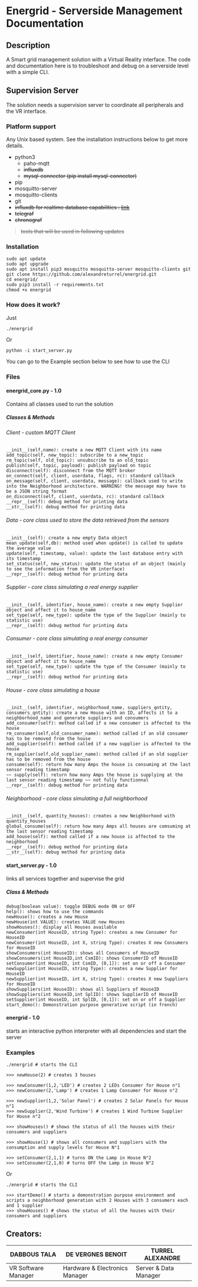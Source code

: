 # Energrid - Serverside Management Documentation

## Description
A Smart grid management solution with a Virtual Reality interface. 
The code and documentation here is to troubleshoot and debug on a serverside level with a simple CLI.

## Supervision Server
The solution needs a supervision server to coordinate all peripherals and the VR interface.

### Platform support

Any Unix based system. See the installation instructions below to get more details.
 - python3
     - paho-mqtt
     - ~~influxdb~~
     - ~~mysql-connector (pip install mysql-connector)~~
 - pip
 - mosquitto-server
 - mosquitto-clients
 - git
 - ~~influxdb for realtime database capabilities : [link](https://www.framboise314.fr/utiliser-le-protocole-mqtt-pour-communiquer-des-donnees-entre-2-raspberry-pi/ "Tutorial to install Influxdb, Telegraf and Chronograf")~~
 - ~~telegraf~~
 - ~~chronograf~~

 > ~~tools that will be used in following updates~~

### Installation

	sudo apt update
	sudo apt upgrade
	sudo apt install pip3 mosquitto mosquitto-server mosquitto-clients git
	git clone https://github.com/alexandreturrel/energrid.git
	cd energrid/
	sudo pip3 install -r requirements.txt
	chmod +x energrid

### How does it work?

Just

	./energrid

Or

	python -i start_server.py

You can go to the Example section below to see how to use the CLI

### Files

#### energrid_core.py - 1.0
Contains all classes used to run the solution

##### Classes & Methods

###### Client - custom MQTT Client

	__init__(self,name): create a new MQTT Client with its name
	add_topic(self, new_topic): subscribe to a new_topic
	rm_topic(self, old_topic): unsubscribe to an old_topic
	publish(self, topic, payload): publish payload on topic
	disconnect(self): disconnect from the MQTT broker
	on_connect(self, client, userdata, flags, rc): standard callback
	on_message(self, client, userdata, message): callback used to write into the Neighborhood architecture. WARNING! the message may have to be a JSON string format
	on_disconnect(self, client, userdata, rc): standard callback
	__repr__(self): debug method for printing data
	__str__(self): debug method for printing data

###### Data - core class used to store the data retrieved from the sensors

	__init__(self): create a new empty Data object
	mean_update(self,db): method used when update() is called to update the average value
	update(self, timestamp, value): update the last database entry with its timestamp
	set_status(self, new_status): update the status of an object (mainly to see the information from the VR interface)
	__repr__(self): debug method for printing data

###### Supplier - core class simulating a real energy supplier

	__init__(self, identifier, house_name): create a new empty Supplier object and affect it to house_name
	set_type(self, new_type): update the type of the Supplier (mainly to statistic use)
	__repr__(self): debug method for printing data


###### Consumer - core class simulating a real energy consumer

	__init__(self, identifier, house_name): create a new empty Consumer object and affect it to house_name
	set_type(self, new_type): update the type of the Consumer (mainly to statistic use)
	__repr__(self): debug method for printing data

###### House - core class simulating a house

	__init__(self, identifier, neighborhood_name, suppliers_qntity, consumers_qntity): create a new House with an ID, affects it to a neighborhood_name and generate suppliers and consumers
	add_consumer(self): method called if a new consumer is affected to the house
	rm_consumer(self,old_consumer_name): method called if an old consumer has to be removed from the house
	add_supplier(self): method called if a new supplier is affected to the house
	rm_supplier(self,old_supplier_name): method called if an old supplier has to be removed from the house
	consume(self): return how many Amps the house is consuming at the last sensor reading timestamp
	~~ supply(self): return how many Amps the house is supplying at the last sensor reading timestamp ~~ not fully functionnal
	__repr__(self): debug method for printing data

###### Neighborhood - core class simulating a full neighborhood

	__init__(self, quantity_houses): creates a new Neighborhood with quantity_houses
	global_consume(self): return how many Amps all houses are comsuming at the last sensor reading timestamp
	add_house(self): method called if a new house is affected to the neighborhood
	__repr__(self): debug method for printing data
	__str__(self): debug method for printing data

#### start_server.py - 1.0
links all services together and supervise the grid

##### Class & Methods

	debug(boolean value): toggle DEBUG mode ON or OFF
	help(): shows how to use the commands
	newHouse(): creates a new House
	newHouse(int VALUE): creates VALUE new Houses
	showHouses(): display all Houses available
	newConsumer(int HouseID, string Type): creates a new Consumer for HouseID
	newConsumer(int HouseID, int X, string Type): creates X new Consumers for HouseID
	showConsumers(int HouseID): shows all Consumers of HouseID
	showConsumers(int HouseID,int CsmID): shows ConsumerID of HouseID
	setConsumer(int HouseID, int CsmID, [0,1]): set on or off a Consumer
	newSupplier(int HouseID, string Type): creates a new Supplier for HouseID
	newSupplier(int HouseID, int X, string Type): creates X new Suppliers for HouseID
	showSuppliers(int HouseID): shows all Suppliers of HouseID
	showSuppliers(int HouseID,int SplID): shows SupplierID of HouseID
	setSupplier(int HouseID, int SplID, [0,1]): set on or off a Supplier
	start_demo(): Demonstration purpose generative script (in french)

#### energrid - 1.0
starts an interactive python interpreter with all dependencies and start the server

### Examples

	./energrid # starts the CLI

	>>> newHouse(2) # creates 3 houses

	>>> newConsumer(1,2,'LED') # creates 2 LEDs Consumer for House n°1
	>>> newConsumer(2,'Lamp') # creates 1 Lamp Consumer for House n°2

	>>> newSupplier(1,2,'Solar Panel') # creates 2 Solar Panels for House n°1
	>>> newSupplier(2,'Wind Turbine') # creates 1 Wind Turbine Supplier for House n°2

	>>> showHouses() # shows the status of all the houses with their consumers and suppliers

	>>> showHouse(1) # shows all consumers and suppliers with the consumption and supply levels for House N°1

	>>> setConsumer(2,1,1) # turns ON the Lamp in House N°2
	>>> setConsumer(2,1,0) # turns OFF the Lamp in House N°2

Or

	./energrid # starts the CLI

	>>> startDemo() # starts a demonstration purpose environment and scripts a neighborhood generation with 2 Houses with 3 consumers each and 1 supplier
	>>> showHouses() # shows the status of all the houses with their consumers and suppliers

## Creators: 
 
DABBOUS TALA | DE VERGNES BENOIT | TURREL ALEXANDRE
-------------|-------------------|------------------
VR Software Manager | Hardware & Electronics Manager | Server & Data Manager